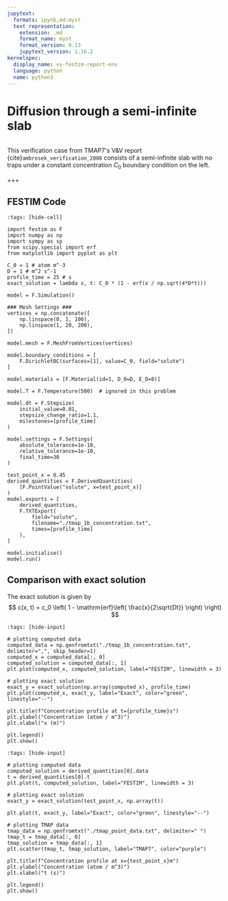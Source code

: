 ```yaml
---
jupytext:
  formats: ipynb,md:myst
  text_representation:
    extension: .md
    format_name: myst
    format_version: 0.13
    jupytext_version: 1.16.2
kernelspec:
  display_name: vv-festim-report-env
  language: python
  name: python3
---
```


# Diffusion through a semi-infinite slab

```{tags} 1D, MES, transient
```

This verification case from TMAP7's V&V report {cite}`ambrosek_verification_2008` consists of a semi-infinite slab with no traps under a constant concentration $C_0$ boundary condition on the left.

+++

## FESTIM Code

```{code-cell}
:tags: [hide-cell]

import festim as F
import numpy as np
import sympy as sp
from scipy.special import erf
from matplotlib import pyplot as plt

C_0 = 1 # atom m^-3
D = 1 # m^2 s^-1
profile_time = 25 # s
exact_solution = lambda x, t: C_0 * (1 - erf(x / np.sqrt(4*D*t)))

model = F.Simulation()

### Mesh Settings ###
vertices = np.concatenate([
    np.linspace(0, 1, 100),
    np.linspace(1, 20, 200),
])

model.mesh = F.MeshFromVertices(vertices)

model.boundary_conditions = [
    F.DirichletBC(surfaces=[1], value=C_0, field="solute")
]

model.materials = [F.Material(id=1, D_0=D, E_D=0)]

model.T = F.Temperature(500)  # ignored in this problem

model.dt = F.Stepsize(
    initial_value=0.01,
    stepsize_change_ratio=1.1,
    milestones=[profile_time]
)

model.settings = F.Settings(
    absolute_tolerance=1e-10,
    relative_tolerance=1e-10,
    final_time=30
)

test_point_x = 0.45
derived_quantities = F.DerivedQuantities(
    [F.PointValue("solute", x=test_point_x)]
)
model.exports = [
    derived_quantities, 
    F.TXTExport(
        field="solute", 
        filename="./tmap_1b_concentration.txt",
        times=[profile_time]
    ),
]

model.initialise()
model.run()
```

## Comparison with exact solution

The exact solution is given by
$$
    c(x, t) = c_0 \left( 1 - \mathrm{erf}\left( \frac{x}{2\sqrt{Dt}} \right) \right)
$$

```{code-cell}
:tags: [hide-input]

# plotting computed data
computed_data = np.genfromtxt("./tmap_1b_concentration.txt", delimiter=",", skip_header=1)
computed_x = computed_data[:, 0]
computed_solution = computed_data[:, 1]
plt.plot(computed_x, computed_solution, label="FESTIM", linewidth = 3)

# plotting exact solution
exact_y = exact_solution(np.array(computed_x), profile_time)
plt.plot(computed_x, exact_y, label="Exact", color="green", linestyle="--")

plt.title(f"Concentration profile at t={profile_time}s")
plt.ylabel("Concentration (atom / m^3)")
plt.xlabel("x (m)")

plt.legend()
plt.show()
```

```{code-cell}
:tags: [hide-input]

# plotting computed data
computed_solution = derived_quantities[0].data
t = derived_quantities[0].t
plt.plot(t, computed_solution, label="FESTIM", linewidth = 3)

# plotting exact solution
exact_y = exact_solution(test_point_x, np.array(t))

plt.plot(t, exact_y, label="Exact", color="green", linestyle="--")

# plotting TMAP data
tmap_data = np.genfromtxt("./tmap_point_data.txt", delimiter=" ")
tmap_t = tmap_data[:, 0]
tmap_solution = tmap_data[:, 1]
plt.scatter(tmap_t, tmap_solution, label="TMAP7", color="purple")

plt.title(f"Concentration profile at x={test_point_x}m")
plt.ylabel("Concentration (atom / m^3)")
plt.xlabel("t (s)")

plt.legend()
plt.show()
```
